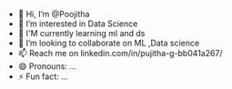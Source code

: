 - 👋 Hi, I’m @Poojitha
- 👀 I’m interested in Data Science
- 🌱 I'M currently learning ml and ds
- 💞️ I’m looking to collaborate on ML ,Data science
- 📫  Reach me  on linkedin.com/in/pujitha-g-bb041a267/
- 😄 Pronouns: ...
- ⚡ Fun fact: ...

<!---
Poojitha-89/Poojitha-89 is a ✨ special ✨ repository because its `README.md` (this file) appears on your GitHub profile.
You can click the Preview link to take a look at your changes.
--->
